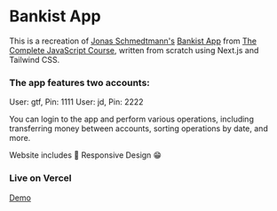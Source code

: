 # Bankist App

This is a recreation of [Jonas Schmedtmann's](https://www.udemy.com/user/jonasschmedtmann/) [Bankist App](https://bankist.netlify.app/) from [The Complete JavaScript Course](https://www.udemy.com/course/the-complete-javascript-course/), written from scratch using Next.js and Tailwind CSS.

### The app features two accounts:

User: gtf, Pin: 1111
User: jd, Pin: 2222

You can login to the app and perform various operations, including transferring money between accounts, sorting operations by date, and more.

Website includes 📱 Responsive Design 😁

### Live on Vercel
[Demo](https://gord-bankist-app.vercel.app/)
